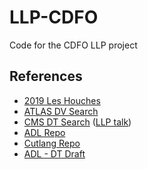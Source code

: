 # LLP-CDFO
Code for the CDFO LLP project


## References 

 * [2019 Les Houches](https://arxiv.org/pdf/2002.12220.pdf)
 * [ATLAS DV Search](https://atlas.web.cern.ch/Atlas/GROUPS/PHYSICS/PAPERS/SUSY-2018-13/)
 * [CMS DT Search](https://cms-results.web.cern.ch/cms-results/public-results/publications/SUS-21-006/) ([LLP talk](https://indico.cern.ch/event/1216822/contributions/5449155/attachments/2668556/4625035/llp13-sus-21-006.pdf))
 * [ADL Repo](https://github.com/ADL4HEP/ADLLHCanalyses)
 * [Cutlang Repo](https://github.com/unelg/CutLang)
 * [ADL - DT Draft](https://github.com/ADL4HEP/ADLCMSSUSY/tree/main/CMS-SUS-21-006)
